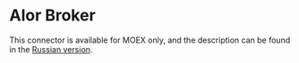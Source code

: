 # Alor Broker

This connector is available for MOEX only, and the description can be found in the [Russian version](https://doc.stocksharp.ru/topics/api/connectors/russia/alor.html).
